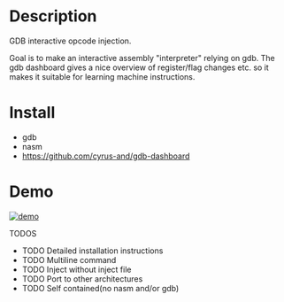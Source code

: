 Description
===========

GDB interactive opcode injection. 

Goal is to make an interactive assembly "interpreter" relying on gdb.
The gdb dashboard gives a nice overview of register/flag changes etc.
so it makes it suitable for learning machine instructions.



Install
=======

* gdb
* nasm
* https://github.com/cyrus-and/gdb-dashboard

Demo
====

[![demo](https://asciinema.org/a/B33dCtFc9QvRxIY8Lfxkzl9eR.png)](https://asciinema.org/a/B33dCtFc9QvRxIY8Lfxkzl9eR?autoplay=1)


TODOS


* TODO Detailed installation instructions 
* TODO Multiline command
* TODO Inject without inject file
* TODO Port to other architectures
* TODO Self contained(no nasm and/or gdb)
